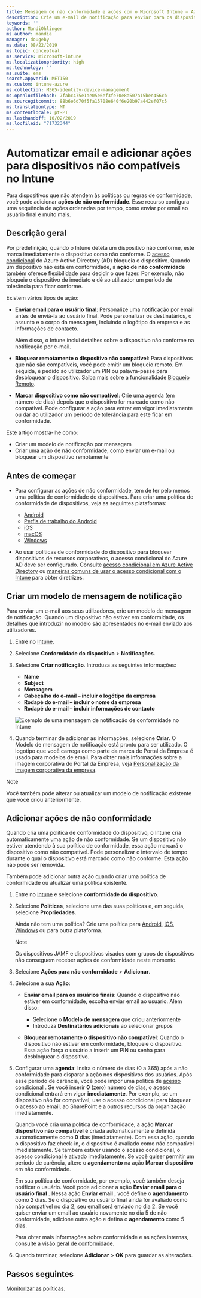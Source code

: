 ```yaml
---
title: Mensagem de não conformidade e ações com o Microsoft Intune – Azure | Microsoft Docs
description: Crie um e-mail de notificação para enviar para os dispositivos não conformes. Adicione ações depois de um dispositivo ser marcado como não conforme, tais como adicionar um período de tolerância para obter conformidade, ou crie um agendamento para bloquear o acesso até o dispositivo ficar em conformidade. Faça isto com o Microsoft Intune no Azure.
keywords: ''
author: MandiOhlinger
ms.author: mandia
manager: dougeby
ms.date: 08/22/2019
ms.topic: conceptual
ms.service: microsoft-intune
ms.localizationpriority: high
ms.technology: ''
ms.suite: ems
search.appverid: MET150
ms.custom: intune-azure
ms.collection: M365-identity-device-management
ms.openlocfilehash: 7fabc475e1ae05e6ef3fe70e8a507a15bee456cb
ms.sourcegitcommit: 88b6e6d70f5fa15708e640f6e20b97a442ef07c5
ms.translationtype: MT
ms.contentlocale: pt-PT
ms.lasthandoff: 10/02/2019
ms.locfileid: "71732344"
---
```

# <a name="automate-email-and-add-actions-for-noncompliant-devices-in-intune"></a>Automatizar email e adicionar ações para dispositivos não compatíveis no Intune

Para dispositivos que não atendem às políticas ou regras de conformidade, você pode adicionar **ações de não conformidade**. Esse recurso configura uma sequência de ações ordenadas por tempo, como enviar por email ao usuário final e muito mais.

## <a name="overview"></a>Descrição geral

Por predefinição, quando o Intune deteta um dispositivo não conforme, este marca imediatamente o dispositivo como não conforme. O [acesso condicional](https://docs.microsoft.com/azure/active-directory/active-directory-conditional-access-azure-portal) do Azure Active Directory (AD) bloqueia o dispositivo. Quando um dispositivo não está em conformidade, a **ação de não conformidade** também oferece flexibilidade para decidir o que fazer. Por exemplo, não bloqueie o dispositivo de imediato e dê ao utilizador um período de tolerância para ficar conforme.

Existem vários tipos de ação:

- **Enviar email para o usuário final**: Personalize uma notificação por email antes de enviá-la ao usuário final. Pode personalizar os destinatários, o assunto e o corpo da mensagem, incluindo o logótipo da empresa e as informações de contacto.

    Além disso, o Intune inclui detalhes sobre o dispositivo não conforme na notificação por e-mail.

- **Bloquear remotamente o dispositivo não compatível**: Para dispositivos que não são compatíveis, você pode emitir um bloqueio remoto. Em seguida, é pedido ao utilizador um PIN ou palavra-passe para desbloquear o dispositivo. Saiba mais sobre a funcionalidade [Bloqueio Remoto](../remote-actions/device-remote-lock.md). 

- **Marcar dispositivo como não compatível**: Crie uma agenda (em número de dias) depois que o dispositivo for marcado como não compatível. Pode configurar a ação para entrar em vigor imediatamente ou dar ao utilizador um período de tolerância para este ficar em conformidade.

Este artigo mostra-lhe como:

- Criar um modelo de notificação por mensagem
- Criar uma ação de não conformidade, como enviar um e-mail ou bloquear um dispositivo remotamente


## <a name="before-you-begin"></a>Antes de começar

- Para configurar as ações de não conformidade, tem de ter pelo menos uma política de conformidade de dispositivos. Para criar uma política de conformidade de dispositivos, veja as seguintes plataformas:

  - [Android](compliance-policy-create-android.md)
  - [Perfis de trabalho do Android](compliance-policy-create-android-for-work.md)
  - [iOS](compliance-policy-create-ios.md)
  - [macOS](compliance-policy-create-mac-os.md)
  - [Windows](compliance-policy-create-windows.md)

- Ao usar políticas de conformidade do dispositivo para bloquear dispositivos de recursos corporativos, o acesso condicional do Azure AD deve ser configurado. Consulte [acesso condicional em Azure Active Directory](https://docs.microsoft.com/azure/active-directory/active-directory-conditional-access-azure-portal) ou [maneiras comuns de usar o acesso condicional com o Intune](conditional-access-intune-common-ways-use.md) para obter diretrizes.

## <a name="create-a-notification-message-template"></a>Criar um modelo de mensagem de notificação

Para enviar um e-mail aos seus utilizadores, crie um modelo de mensagem de notificação. Quando um dispositivo não estiver em conformidade, os detalhes que introduzir no modelo são apresentados no e-mail enviado aos utilizadores.

1. Entre no [Intune](https://go.microsoft.com/fwlink/?linkid=2090973).
2. Selecione **Conformidade do dispositivo** > **Notificações**.
3. Selecione **Criar notificação**. Introduza as seguintes informações:

   - **Name**
   - **Subject**
   - **Mensagem**
   - **Cabeçalho do e-mail – incluir o logótipo da empresa**
   - **Rodapé do e-mail – incluir o nome da empresa**
   - **Rodapé do e-mail – incluir informações de contacto**

   ![Exemplo de uma mensagem de notificação de conformidade no Intune](./media/actions-for-noncompliance/actionsfornoncompliance-1.PNG)

4. Quando terminar de adicionar as informações, selecione **Criar**. O Modelo de mensagem de notificação está pronto para ser utilizado. O logotipo que você carrega como parte da marca de Portal da Empresa é usado para modelos de email. Para obter mais informações sobre a imagem corporativa do Portal da Empresa, veja [Personalização da imagem corporativa da empresa](../apps/company-portal-app.md#company-identity-branding-customization).

> [!NOTE]
> Você também pode alterar ou atualizar um modelo de notificação existente que você criou anteriormente.

## <a name="add-actions-for-noncompliance"></a>Adicionar ações de não conformidade

Quando cria uma política de conformidade do dispositivo, o Intune cria automaticamente uma ação de não conformidade. Se um dispositivo não estiver atendendo à sua política de conformidade, essa ação marcará o dispositivo como não compatível. Pode personalizar o intervalo de tempo durante o qual o dispositivo está marcado como não conforme. Esta ação não pode ser removida.

Também pode adicionar outra ação quando criar uma política de conformidade ou atualizar uma política existente. 

1. Entre no [Intune](https://go.microsoft.com/fwlink/?linkid=2090973) e selecione **conformidade do dispositivo**.
2. Selecione **Políticas**, selecione uma das suas políticas e, em seguida, selecione **Propriedades**. 

    Ainda não tem uma política? Crie uma política para [Android](compliance-policy-create-android.md), [iOS](compliance-policy-create-ios.md), [Windows](compliance-policy-create-windows.md) ou para outra plataforma.
  
    > [!NOTE]
    > Os dispositivos JAMF e dispositivos visados com grupos de dispositivos não conseguem receber ações de conformidade neste momento.

3. Selecione **Ações para não conformidade** > **Adicionar**.
4. Selecione a sua **Ação**: 

    - **Enviar email para os usuários finais**: Quando o dispositivo não estiver em conformidade, escolha enviar email ao usuário. Além disso: 
    
         - Selecione o **Modelo de mensagem** que criou anteriormente
         - Introduza **Destinatários adicionais** ao selecionar grupos
    
    - **Bloquear remotamente o dispositivo não compatível**: Quando o dispositivo não estiver em conformidade, bloqueie o dispositivo. Essa ação força o usuário a inserir um PIN ou senha para desbloquear o dispositivo. 
    
5. Configurar uma **agenda**: Insira o número de dias (0 a 365) após a não conformidade para disparar a ação nos dispositivos dos usuários. Após esse período de carência, você pode impor uma política de [acesso condicional](conditional-access-intune-common-ways-use.md) . Se você inserir **0** (zero) número de dias, o acesso condicional entrará em vigor **imediatamente**. Por exemplo, se um dispositivo não for compatível, use o acesso condicional para bloquear o acesso ao email, ao SharePoint e a outros recursos da organização imediatamente.

    Quando você cria uma política de conformidade, a ação **Marcar dispositivo não compatível** é criada automaticamente e definida automaticamente como **0** dias (imediatamente). Com essa ação, quando o dispositivo faz check-in, o dispositivo é avaliado como não compatível imediatamente. Se também estiver usando o acesso condicional, o acesso condicional é ativado imediatamente. Se você quiser permitir um período de carência, altere o **agendamento** na ação **Marcar dispositivo** em não conformidade.
    
    Em sua política de conformidade, por exemplo, você também deseja notificar o usuário. Você pode adicionar a ação **Enviar email para o usuário final** . Nessa ação **Enviar email** , você define o **agendamento** como 2 dias. Se o dispositivo ou usuário final ainda for avaliado como não compatível no dia 2, seu email será enviado no dia 2. Se você quiser enviar um email ao usuário novamente no dia 5 de não conformidade, adicione outra ação e defina o **agendamento** como 5 dias.

    Para obter mais informações sobre conformidade e as ações internas, consulte a [visão geral de conformidade](device-compliance-get-started.md).

6. Quando terminar, selecione **Adicionar** > **OK** para guardar as alterações.

## <a name="next-steps"></a>Passos seguintes

[Monitorizar as políticas](compliance-policy-monitor.md).
